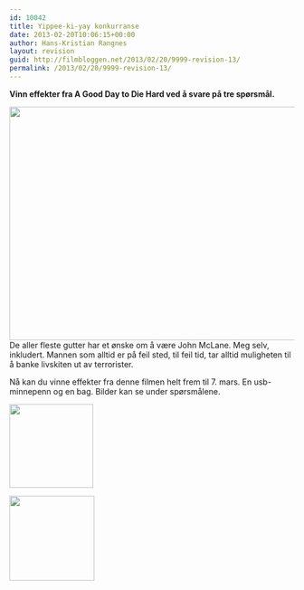 ```yaml
---
id: 10042
title: Yippee-ki-yay konkurranse
date: 2013-02-20T10:06:15+00:00
author: Hans-Kristian Rangnes
layout: revision
guid: http://filmbloggen.net/2013/02/20/9999-revision-13/
permalink: /2013/02/20/9999-revision-13/
---
```

**Vinn effekter fra A Good Day to Die Hard ved å svare på tre spørsmål.<!--more-->**

  
<a href="http://filmbloggen.net/2013/02/20/yippee-ki-yay-konkurranse/a-good-day-to-die-hard-2/" rel="attachment wp-att-10002"><img class="alignnone size-large wp-image-10002" src="http://filmbloggen.net/wp-content/uploads//2013/02/eurhjno25-620x413.jpg" alt="" width="620" height="413" /></a>  
De aller fleste gutter har et ønske om å være John McLane. Meg selv, inkludert. Mannen som alltid er på feil sted, til feil tid, tar alltid muligheten til å banke livskiten ut av terrorister.

Nå kan du vinne effekter fra denne filmen helt frem til 7. mars. En usb-minnepenn og en bag. Bilder kan se under spørsmålene.

<a href="http://filmbloggen.net/2013/02/20/yippee-ki-yay-konkurranse/diehard5_usb_grenade_vis2/" rel="attachment wp-att-10035"><img class="size-thumbnail wp-image-10035 alignleft" src="http://filmbloggen.net/wp-content/uploads//2013/02/diehard5_usb_grenade_vis2-150x150.jpg" alt="" width="148" height="148" /></a>

<a href="http://filmbloggen.net/2013/02/20/yippee-ki-yay-konkurranse/dh5_bag_vis3/" rel="attachment wp-att-10036"><img class="size-thumbnail wp-image-10036 alignleft" src="http://filmbloggen.net/wp-content/uploads//2013/02/DH5_Bag_vis3-150x150.jpg" alt="" width="150" height="150" /></a>